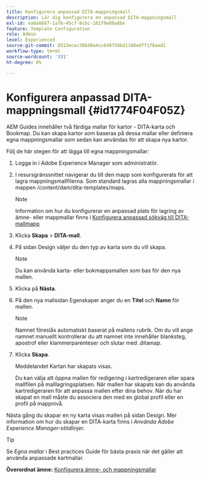 ```yaml
---
title: Konfigurera anpassad DITA-mappningsmall
description: Lär dig konfigurera en anpassad DITA-mappningsmall
exl-id: ea8a6687-1a7b-45c7-8cbc-161f9e88a8be
feature: Template Configuration
role: Admin
level: Experienced
source-git-commit: 0513ecac38840a4cc649758bd1180edff1f8aed1
workflow-type: tm+mt
source-wordcount: '331'
ht-degree: 0%

---
```


# Konfigurera anpassad DITA-mappningsmall {#id1774F04F05Z}

AEM Guides innehåller två färdiga mallar för kartor - DITA-karta och Bookmap. Du kan skapa kartor som baseras på dessa mallar eller definiera egna mappningsmallar som sedan kan användas för att skapa nya kartor.

Följ de här stegen för att lägga till egna mappningsmallar:

1. Logga in i Adobe Experience Manager som administratör.

1. I resursgränssnittet navigerar du till den mapp som konfigurerats för att lagra mappningsmallfilerna. Som standard lagras alla mappningsmallar i mappen /content/dam/dita-templates/maps.

   >[!NOTE]
   >
   > Information om hur du konfigurerar en anpassad plats för lagring av ämne- eller mappmallar finns i [Konfigurera anpassad sökväg till DITA-mallmapp](conf-template-tags-custom-dita-topic-template.md#id191LCF0095Z)

1. Klicka **Skapa** \> **DITA-mall**.

1. På sidan Design väljer du den typ av karta som du vill skapa.

   >[!NOTE]
   >
   > Du kan använda karta- eller bokmappsmallen som bas för den nya mallen.

1. Klicka på **Nästa**.

1. På den nya mallsidan Egenskaper anger du en **Titel** och **Namn** för mallen.

   >[!NOTE]
   >
   > Namnet föreslås automatiskt baserat på mallens rubrik. Om du vill ange namnet manuellt kontrollerar du att namnet inte innehåller blanksteg, apostrof eller klammerparenteser och slutar med .ditamap.

1. Klicka **Skapa**.

   Meddelandet Kartan har skapats visas.

   Du kan välja att öppna mallen för redigering i kartredigeraren eller spara mallfilen på malllagringsplatsen. När mallen har skapats kan du använda kartredigeraren för att anpassa mallen efter dina behov. När du har skapat en mall måste du associera den med en global profil eller en profil på mappnivå.


Nästa gång du skapar en ny karta visas mallen på sidan Design. Mer information om hur du skapar en DITA-karta finns i *Använda Adobe Experience Manager-stödlinjer*.

>[!TIP]
>
> Se *Egna mallar* i Best practices Guide för bästa praxis när det gäller att använda anpassade kartmallar.

**Överordnat ämne:** [Konfigurera ämne- och mappningsmallar](conf-template-tags.md)
